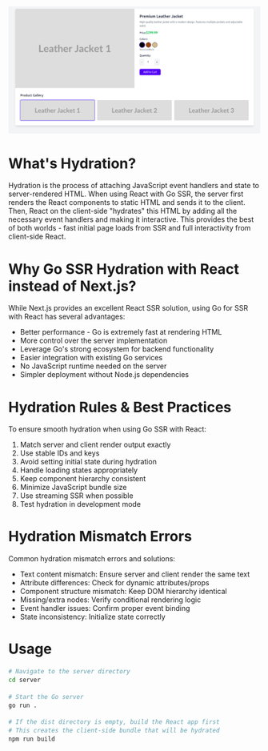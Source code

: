 <p align="center">
  <img src="./hydration-ui.png" alt="Hydration UI">
</p>

# What's Hydration?

Hydration is the process of attaching JavaScript event handlers and state to server-rendered HTML. When using React with Go SSR, the server first renders the React components to static HTML and sends it to the client. Then, React on the client-side "hydrates" this HTML by adding all the necessary event handlers and making it interactive. This provides the best of both worlds - fast initial page loads from SSR and full interactivity from client-side React.

# Why Go SSR Hydration with React instead of Next.js?

While Next.js provides an excellent React SSR solution, using Go for SSR with React has several advantages:

- Better performance - Go is extremely fast at rendering HTML
- More control over the server implementation
- Leverage Go's strong ecosystem for backend functionality
- Easier integration with existing Go services
- No JavaScript runtime needed on the server
- Simpler deployment without Node.js dependencies

# Hydration Rules & Best Practices

To ensure smooth hydration when using Go SSR with React:

1. Match server and client render output exactly
2. Use stable IDs and keys
3. Avoid setting initial state during hydration
4. Handle loading states appropriately
5. Keep component hierarchy consistent
6. Minimize JavaScript bundle size
7. Use streaming SSR when possible
8. Test hydration in development mode

# Hydration Mismatch Errors

Common hydration mismatch errors and solutions:

- Text content mismatch: Ensure server and client render the same text
- Attribute differences: Check for dynamic attributes/props
- Component structure mismatch: Keep DOM hierarchy identical
- Missing/extra nodes: Verify conditional rendering logic
- Event handler issues: Confirm proper event binding
- State inconsistency: Initialize state correctly

# Usage 
```bash
# Navigate to the server directory
cd server

# Start the Go server
go run .

# If the dist directory is empty, build the React app first
# This creates the client-side bundle that will be hydrated
npm run build
```